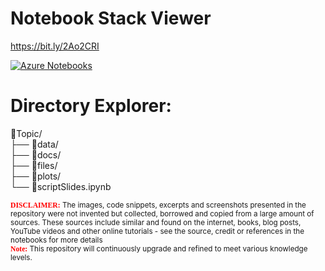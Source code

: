 # Notebook Stack Viewer      
  
https://bit.ly/2Ao2CRI  

[![Azure Notebooks](https://notebooks.azure.com/launch.png)](https://notebooks.azure.com/sumendar/libraries/FoundationOfStatsDSAIML-Python)
  
# Directory Explorer:      
:open_file_folder:Topic/  
├── :open_file_folder:data/  
├── :open_file_folder:docs/    
├── :open_file_folder:files/       
├── :open_file_folder:plots/   
└── :closed_book:scriptSlides.ipynb  
  
<sub><span style="color:red; font-family:Comic Sans MS">**DISCLAIMER:**</span> The images, code snippets, excerpts and screenshots presented in the repository were not invented but collected, borrowed and copied from a large amount of sources. These sources include similar and found on the internet, books, blog posts, YouTube videos and other online tutorials - see the source, credit or references in the notebooks for more details</sub>  
<sub><span style="color:red; font-family:Comic Sans MS">**Note:**</span> This repository will continuously upgrade and refined to meet various knowledge levels.</sub>    
